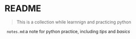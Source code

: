 # README
>This is a collection while learnnign and practicing python

` notes.md`:a note for python practice, including *tips* and *basics*

